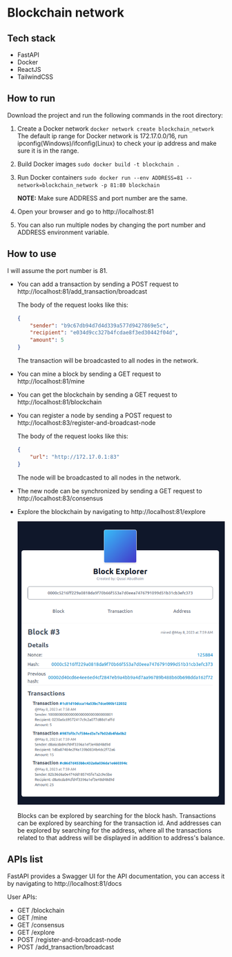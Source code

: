 # Blockchain network

## Tech stack

- FastAPI
- Docker
- ReactJS
- TailwindCSS

## How to run

Download the project and run the following commands in the root directory:

1. Create a Docker network
`docker network create blockchain_network`
The default ip range for Docker network is 172.17.0.0/16, run ipconfig(Windows)/ifconfig(Linux) to check your ip address and make sure it is in the range.

2. Build Docker images
`sudo docker build -t blockchain .`

3. Run Docker containers
`sudo docker run --env ADDRESS=81 --network=blockchain_network -p 81:80 blockchain`

    **NOTE:** Make sure ADDRESS and port number are the same.

4. Open your browser and go to http://localhost:81

5. You can also run multiple nodes by changing the port number and ADDRESS environment variable.

## How to use

I will assume the port number is 81.

- You can add a transaction by sending a POST request to http://localhost:81/add_transaction/broadcast

    The body of the request looks like this:

    ```json
    {
        "sender": "b9c67db94d7d4d339a577d9427869e5c", 
        "recipient": "e034d9cc327b4fcdae8f3ed30442f04d",
        "amount": 5
    }
    ```

    The transaction will be broadcasted to all nodes in the network.

- You can mine a block by sending a GET request to http://localhost:81/mine

- You can get the blockchain by sending a GET request to http://localhost:81/blockchain

- You can register a node by sending a POST request to http://localhost:83/register-and-broadcast-node

    The body of the request looks like this:

    ```json
    {
        "url": "http://172.17.0.1:83"
    }
    ```

    The node will be broadcasted to all nodes in the network.

- The new node can be synchronized by sending a GET request to http://localhost:83/consensus

- Explore the blockchain by navigating to http://localhost:81/explore

    ![Alt text](dev/block_explorer.png "Block explorer")

    Blocks can be explored by searching for the block hash.
    Transactions can be explored by searching for the transaction id.
    And addresses can be explored by searching for the address, where all the transactions related to that address will be displayed in addition to address's balance.

## APIs list

FastAPI provides a Swagger UI for the API documentation, you can access it by navigating to http://localhost:81/docs

User APIs:

- GET /blockchain
- GET /mine
- GET /consensus
- GET /explore
- POST /register-and-broadcast-node
- POST /add_transaction/broadcast
